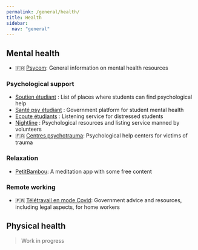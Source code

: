 ```yaml
---
permalink: /general/health/
title: Health
sidebar:
  nav: "general"
---
```


## Mental health

- 🇫🇷 [Psycom](https://www.psycom.org/): General information on mental health resources

### Psychological support

- [Soutien étudiant](https://www.soutien-etudiant.info/) : List of places where students can find psychological help
- [Santé psy étudiant](https://santepsy.etudiant.gouv.fr/) : Government platform for student mental health
- [Ecoute étudiants](https://ecouteetudiants-iledefrance.fr/home) : Listening service for distressed students
- [Nightline](https://www.nightline.fr/) : Psychological resources and listing service manned by volunteers
- 🇫🇷 [Centres psychotrauma](http://cn2r.fr/obtenir-de-laide-pour-soi-ou-pour-un-proche/): Psychological help centers for victims of trauma

### Relaxation

- [PetitBambou](https://www.petitbambou.com/): A meditation app with some free content

### Remote working

- 🇫🇷 [Télétravail en mode Covid](https://travail-emploi.gouv.fr/actualites/l-actualite-du-ministere/article/teletravail-en-mode-covid-19-on-vous-guide): Government advice and resources, including legal aspects, for home workers

## Physical health

> Work in progress
